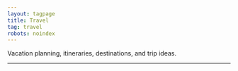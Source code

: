 ```yaml
---
layout: tagpage
title: Travel
tag: travel
robots: noindex
---
```


Vacation planning, itineraries, destinations, and trip ideas.

---
